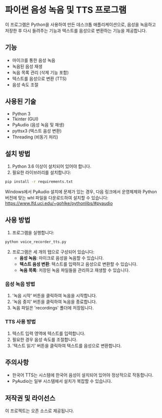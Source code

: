 # 파이썬 음성 녹음 및 TTS 프로그램

이 프로그램은 Python을 사용하여 만든 데스크톱 애플리케이션으로, 음성을 녹음하고 저장한 후 다시 들려주는 기능과 텍스트를 음성으로 변환하는 기능을 제공합니다.

## 기능

- 마이크를 통한 음성 녹음
- 녹음된 음성 재생
- 녹음 목록 관리 (삭제 기능 포함)
- 텍스트를 음성으로 변환 (TTS)
- 음성 속도 조절

## 사용된 기술

- Python 3
- Tkinter (GUI)
- PyAudio (음성 녹음 및 재생)
- pyttsx3 (텍스트 음성 변환)
- Threading (비동기 처리)

## 설치 방법

1. Python 3.6 이상이 설치되어 있어야 합니다.
2. 필요한 라이브러리를 설치합니다:

```bash
pip install -r requirements.txt
```

Windows에서 PyAudio 설치에 문제가 있는 경우, 다음 링크에서 운영체제와 Python 버전에 맞는 whl 파일을 다운로드하여 설치할 수 있습니다:
https://www.lfd.uci.edu/~gohlke/pythonlibs/#pyaudio

## 사용 방법

1. 프로그램을 실행합니다:

```bash
python voice_recorder_tts.py
```

2. 프로그램은 세 개의 탭으로 구성되어 있습니다:
   - **음성 녹음**: 마이크로 음성을 녹음할 수 있습니다.
   - **텍스트 음성 변환**: 텍스트를 입력하고 음성으로 변환할 수 있습니다.
   - **녹음 목록**: 저장된 녹음 파일들을 관리하고 재생할 수 있습니다.

### 음성 녹음 방법
1. '녹음 시작' 버튼을 클릭하여 녹음을 시작합니다.
2. '녹음 중지' 버튼을 클릭하여 녹음을 종료합니다.
3. 녹음 파일은 'recordings' 폴더에 저장됩니다.

### TTS 사용 방법
1. 텍스트 입력 영역에 텍스트를 입력합니다.
2. 필요한 경우 음성 속도를 조절합니다.
3. '텍스트 읽기' 버튼을 클릭하여 텍스트를 음성으로 변환합니다.

## 주의사항

- 한국어 TTS는 시스템에 한국어 음성이 설치되어 있어야 정상적으로 작동합니다.
- PyAudio는 일부 시스템에서 설치가 복잡할 수 있습니다.

## 저작권 및 라이선스

이 프로젝트는 오픈 소스로 제공됩니다. 
